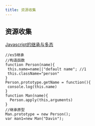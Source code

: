 ```yaml
---
title: 资源收集
---
```


## 资源收集

[Javascript的继承与多态](http://www.jianshu.com/p/5cb692658704)



```
//es5继承
//构造函数
function Person(name){
 this.name=name||"default name"; //1
 this.className="person"
}
Person.prototype.getName = function(){
 console.log(this.name)
}
function Man(name){
  Person.apply(this,arguments)
}
//继承原型
Man.prototype = new Person();
var man1=new Man("Davin");
```
